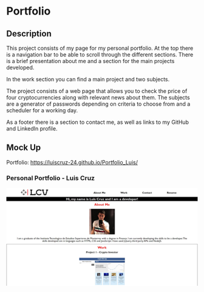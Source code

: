 # Portfolio

## Description

This project consists of my page for my personal portfolio. At the top there is a navigation bar to be able to scroll through the different sections. There is a brief presentation about me and a section for the main projects developed.

In the work section you can find a main project and two subjects.

The project consists of a web page that allows you to check the price of four cryptocurrencies along with relevant news about them. The subjects are a generator of passwords depending on criteria to choose from and a scheduler for a working day.

As a footer there is a section to contact me, as well as links to my GitHub and LinkedIn profile.

## Mock Up

Portfolio: <https://luiscruz-24.github.io/Portfolio_Luis/>

### Personal Portfolio - Luis Cruz

![Personal Portfolio](./assets/images/landing_page.JPG)
